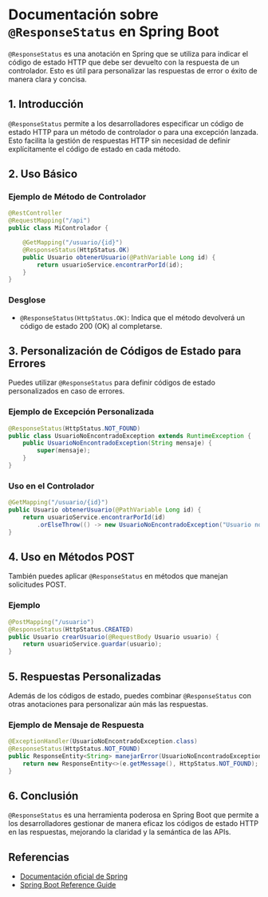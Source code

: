 # Documentación sobre `@ResponseStatus` en Spring Boot

`@ResponseStatus` es una anotación en Spring que se utiliza para indicar el código de estado HTTP que debe ser devuelto con la respuesta de un controlador. Esto es útil para personalizar las respuestas de error o éxito de manera clara y concisa.

## 1. Introducción

`@ResponseStatus` permite a los desarrolladores especificar un código de estado HTTP para un método de controlador o para una excepción lanzada. Esto facilita la gestión de respuestas HTTP sin necesidad de definir explícitamente el código de estado en cada método.

## 2. Uso Básico

### Ejemplo de Método de Controlador

```java
@RestController
@RequestMapping("/api")
public class MiControlador {

    @GetMapping("/usuario/{id}")
    @ResponseStatus(HttpStatus.OK)
    public Usuario obtenerUsuario(@PathVariable Long id) {
        return usuarioService.encontrarPorId(id);
    }
}
```

### Desglose

- `@ResponseStatus(HttpStatus.OK)`: Indica que el método devolverá un código de estado 200 (OK) al completarse.

## 3. Personalización de Códigos de Estado para Errores

Puedes utilizar `@ResponseStatus` para definir códigos de estado personalizados en caso de errores.

### Ejemplo de Excepción Personalizada

```java
@ResponseStatus(HttpStatus.NOT_FOUND)
public class UsuarioNoEncontradoException extends RuntimeException {
    public UsuarioNoEncontradoException(String mensaje) {
        super(mensaje);
    }
}
```

### Uso en el Controlador

```java
@GetMapping("/usuario/{id}")
public Usuario obtenerUsuario(@PathVariable Long id) {
    return usuarioService.encontrarPorId(id)
        .orElseThrow(() -> new UsuarioNoEncontradoException("Usuario no encontrado con ID: " + id));
}
```

## 4. Uso en Métodos POST

También puedes aplicar `@ResponseStatus` en métodos que manejan solicitudes POST.

### Ejemplo

```java
@PostMapping("/usuario")
@ResponseStatus(HttpStatus.CREATED)
public Usuario crearUsuario(@RequestBody Usuario usuario) {
    return usuarioService.guardar(usuario);
}
```

## 5. Respuestas Personalizadas

Además de los códigos de estado, puedes combinar `@ResponseStatus` con otras anotaciones para personalizar aún más las respuestas.

### Ejemplo de Mensaje de Respuesta

```java
@ExceptionHandler(UsuarioNoEncontradoException.class)
@ResponseStatus(HttpStatus.NOT_FOUND)
public ResponseEntity<String> manejarError(UsuarioNoEncontradoException e) {
    return new ResponseEntity<>(e.getMessage(), HttpStatus.NOT_FOUND);
}
```

## 6. Conclusión

`@ResponseStatus` es una herramienta poderosa en Spring Boot que permite a los desarrolladores gestionar de manera eficaz los códigos de estado HTTP en las respuestas, mejorando la claridad y la semántica de las APIs.

## Referencias

- [Documentación oficial de Spring](https://docs.spring.io/spring-framework/docs/current/javadoc-api/org/springframework/web/bind/annotation/ResponseStatus.html)
- [Spring Boot Reference Guide](https://docs.spring.io/spring-boot/docs/current/reference/htmlsingle/)
